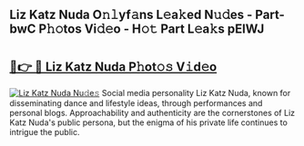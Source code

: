 ## Liz Katz Nuda O𝚗𝚕yf𝚊ns L𝚎a𝚔ed N𝚞𝚍es - Part-bwC P𝚑𝚘tos Vi𝚍𝚎o - H𝚘𝚝 Part L𝚎a𝚔s pElWJ

# <h2><a href="http://kfc4taz.oniu.top/?m=Liz+Katz+Nuda">🔗👉 🔴 Liz Katz Nuda P𝚑ot𝚘𝚜 V𝚒d𝚎o</a></h2>

[![Liz Katz Nuda Nu𝚍e𝚜](https://i.imgur.com/0qMVB7G.gif)](http://kfc4taz.oniu.top/?m=Liz+Katz+Nuda)
Social media personality Liz Katz Nuda, known for disseminating dance and lifestyle ideas, through performances and personal blogs. Approachability and authenticity are the cornerstones of Liz Katz Nuda's public persona, but the enigma of his private life continues to intrigue the public.  
